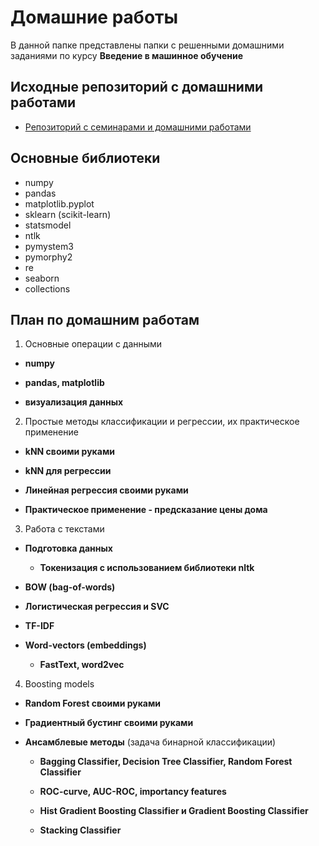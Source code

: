 # Домашние работы

В данной папке представлены папки с решенными домашними заданиями по курсу **Введение в машинное обучение**

## Исходные репозиторий c домашними работами

* [Репозиторий с семинарами и домашними работами](https://github.com/KovalevEvgeny/minor2020-iad4)

## Основные библиотеки

* numpy
* pandas
* matplotlib.pyplot
* sklearn (scikit-learn)
* statsmodel
* ntlk
* pymystem3
* pymorphy2
* re
* seaborn
* collections

## План по домашним работам

1. Основные операции с данными

  - **numpy**
  
  - **pandas, matplotlib**
  
  - **визуализация данных**

2. Простые методы классификации и регрессии, их практическое применение
  
  - **kNN своими руками**
   
  - **kNN для регрессии**
   
  - **Линейная регрессия своими руками**
   
  - **Практическое применение - предсказание цены дома**

3. Работа с текстами

  - **Подготовка данных**
    
    - **Токенизация с использованием библиотеки nltk**
  
  - **BOW (bag-of-words)**
  
  - **Логистическая регрессия и SVC**
  
  - **TF-IDF**
  
  - **Word-vectors (embeddings)**
    
    - **FastText, word2vec**

4. Boosting models

  - **Random Forest своими руками**
  
  - **Градиентный бустинг своими руками**
  
  - **Ансамблевые методы** (задача бинарной классификации)
  
    - **Bagging Classifier, Decision Tree Classifier, Random Forest Classifier**
    
    - **ROC-curve, AUC-ROC, importancу features**
    
    - **Hist Gradient Boosting Classifier и Gradient Boosting Classifier**
    
    - **Stacking Classifier**
    
  
  
